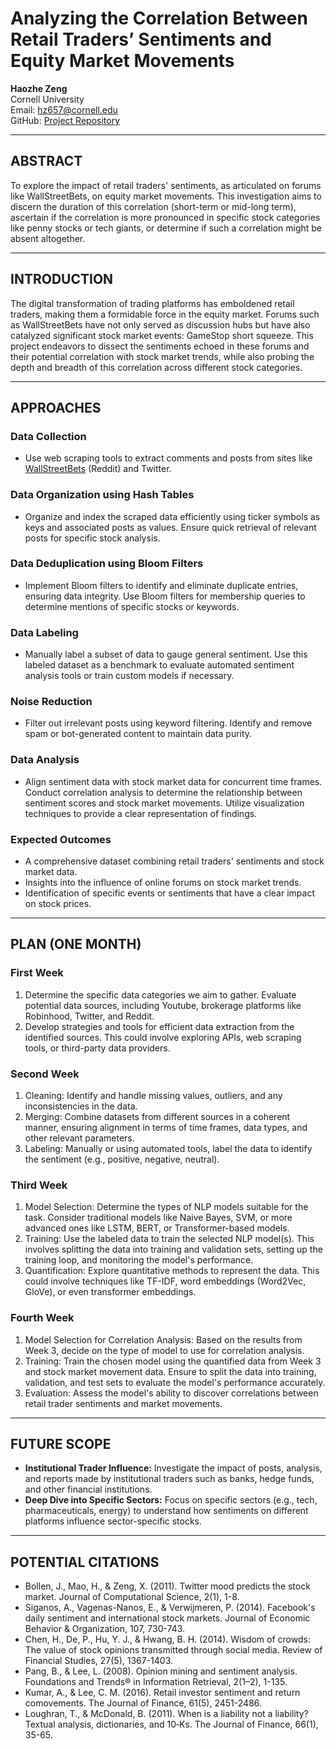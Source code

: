 # Analyzing the Correlation Between Retail Traders’ Sentiments and Equity Market Movements

**Haozhe Zeng**  
Cornell University  
Email: [hz657@cornell.edu](mailto:hz657@cornell.edu)  
GitHub: [Project Repository](https://github.com/howie-zeng/Analyzing-the-Correlation-Between-Retail-Traders--Sentiments-and-Equity-Market-Movements)

---

## ABSTRACT

To explore the impact of retail traders' sentiments, as articulated on forums like WallStreetBets, on equity market movements. This investigation aims to discern the duration of this correlation (short-term or mid-long term), ascertain if the correlation is more pronounced in specific stock categories like penny stocks or tech giants, or determine if such a correlation might be absent altogether.

---

## INTRODUCTION

The digital transformation of trading platforms has emboldened retail traders, making them a formidable force in the equity market. Forums such as WallStreetBets have not only served as discussion hubs but have also catalyzed significant stock market events: GameStop short squeeze. This project endeavors to dissect the sentiments echoed in these forums and their potential correlation with stock market trends, while also probing the depth and breadth of this correlation across different stock categories.

---

## APPROACHES

### Data Collection

- Use web scraping tools to extract comments and posts from sites like [WallStreetBets](https://www.reddit.com/r/wallstreetbets/search/?q=flair%3A%22Daily%20Discussion%22&restrict_sr=1&sort=new) (Reddit) and Twitter.

### Data Organization using Hash Tables

- Organize and index the scraped data efficiently using ticker symbols as keys and associated posts as values. Ensure quick retrieval of relevant posts for specific stock analysis.

### Data Deduplication using Bloom Filters

- Implement Bloom filters to identify and eliminate duplicate entries, ensuring data integrity. Use Bloom filters for membership queries to determine mentions of specific stocks or keywords.

### Data Labeling

- Manually label a subset of data to gauge general sentiment. Use this labeled dataset as a benchmark to evaluate automated sentiment analysis tools or train custom models if necessary.

### Noise Reduction

- Filter out irrelevant posts using keyword filtering. Identify and remove spam or bot-generated content to maintain data purity.

### Data Analysis

- Align sentiment data with stock market data for concurrent time frames. Conduct correlation analysis to determine the relationship between sentiment scores and stock market movements. Utilize visualization techniques to provide a clear representation of findings.

### Expected Outcomes

- A comprehensive dataset combining retail traders' sentiments and stock market data.
- Insights into the influence of online forums on stock market trends.
- Identification of specific events or sentiments that have a clear impact on stock prices.

---

## PLAN (ONE MONTH)

### First Week

1. Determine the specific data categories we aim to gather. Evaluate potential data sources, including Youtube, brokerage platforms like Robinhood, Twitter, and Reddit.
2. Develop strategies and tools for efficient data extraction from the identified sources. This could involve exploring APIs, web scraping tools, or third-party data providers.

### Second Week

1. Cleaning: Identify and handle missing values, outliers, and any inconsistencies in the data.
2. Merging: Combine datasets from different sources in a coherent manner, ensuring alignment in terms of time frames, data types, and other relevant parameters.
3. Labeling: Manually or using automated tools, label the data to identify the sentiment (e.g., positive, negative, neutral).

### Third Week

1. Model Selection: Determine the types of NLP models suitable for the task. Consider traditional models like Naive Bayes, SVM, or more advanced ones like LSTM, BERT, or Transformer-based models.
2. Training: Use the labeled data to train the selected NLP model(s). This involves splitting the data into training and validation sets, setting up the training loop, and monitoring the model's performance.
3. Quantification: Explore quantitative methods to represent the data. This could involve techniques like TF-IDF, word embeddings (Word2Vec, GloVe), or even transformer embeddings.

### Fourth Week

1. Model Selection for Correlation Analysis: Based on the results from Week 3, decide on the type of model to use for correlation analysis.
2. Training: Train the chosen model using the quantified data from Week 3 and stock market movement data. Ensure to split the data into training, validation, and test sets to evaluate the model's performance accurately.
3. Evaluation: Assess the model's ability to discover correlations between retail trader sentiments and market movements.

---

## FUTURE SCOPE

- **Institutional Trader Influence:** Investigate the impact of posts, analysis, and reports made by institutional traders such as banks, hedge funds, and other financial institutions.
- **Deep Dive into Specific Sectors:** Focus on specific sectors (e.g., tech, pharmaceuticals, energy) to understand how sentiments on different platforms influence sector-specific stocks.

---

## POTENTIAL CITATIONS

- Bollen, J., Mao, H., & Zeng, X. (2011). Twitter mood predicts the stock market. Journal of Computational Science, 2(1), 1-8.
- Siganos, A., Vagenas-Nanos, E., & Verwijmeren, P. (2014). Facebook's daily sentiment and international stock markets. Journal of Economic Behavior & Organization, 107, 730-743.
- Chen, H., De, P., Hu, Y. J., & Hwang, B. H. (2014). Wisdom of crowds: The value of stock opinions transmitted through social media. Review of Financial Studies, 27(5), 1367-1403.
- Pang, B., & Lee, L. (2008). Opinion mining and sentiment analysis. Foundations and Trends® in Information Retrieval, 2(1–2), 1-135.
- Kumar, A., & Lee, C. M. (2016). Retail investor sentiment and return comovements. The Journal of Finance, 61(5), 2451-2486.
- Loughran, T., & McDonald, B. (2011). When is a liability not a liability? Textual analysis, dictionaries, and 10‐Ks. The Journal of Finance, 66(1), 35-65.

